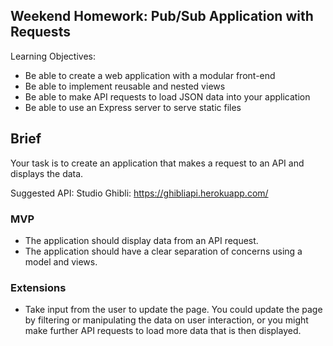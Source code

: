## Weekend Homework: Pub/Sub Application with Requests

Learning Objectives:
* Be able to create a web application with a modular front-end
* Be able to implement reusable and nested views
* Be able to make API requests to load JSON data into your application
* Be able to use an Express server to serve static files

## Brief
Your task is to create an application that makes a request to an API and displays the data.

Suggested API:
Studio Ghibli: https://ghibliapi.herokuapp.com/

### MVP
* The application should display data from an API request.
* The application should have a clear separation of concerns using a model and views.

### Extensions
* Take input from the user to update the page. You could update the page by filtering or manipulating the data on user interaction, or you might make further API requests to load more data that is then displayed.
